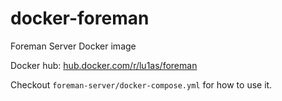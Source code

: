 # docker-foreman

Foreman Server Docker image

Docker hub: [hub.docker.com/r/lu1as/foreman](https://hub.docker.com/r/lu1as/foreman)

Checkout `foreman-server/docker-compose.yml` for how to use it.
